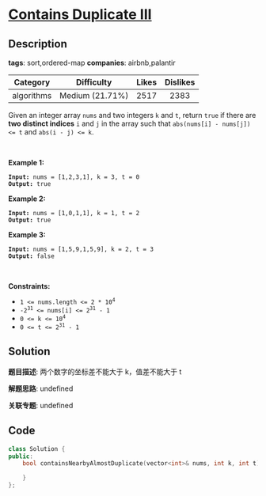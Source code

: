 # [Contains Duplicate III](https://leetcode.com/problems/contains-duplicate-iii/description/)

## Description

**tags**: sort,ordered-map
**companies**: airbnb,palantir

| Category | Difficulty | Likes | Dislikes |
| :------: | :--------: | :---: | :------: |
| algorithms | Medium (21.71%) | 2517 | 2383 |

<p>Given an integer array <code>nums</code> and two integers <code>k</code> and <code>t</code>, return <code>true</code> if there are <strong>two distinct indices</strong> <code>i</code> and <code>j</code> in the array such that <code>abs(nums[i] - nums[j]) &lt;= t</code> and <code>abs(i - j) &lt;= k</code>.</p>

<p>&nbsp;</p>
<p><strong>Example 1:</strong></p>
<pre><code><strong>Input:</strong> nums = [1,2,3,1], k = 3, t = 0
<strong>Output:</strong> true</code></pre><p><strong>Example 2:</strong></p>
<pre><code><strong>Input:</strong> nums = [1,0,1,1], k = 1, t = 2
<strong>Output:</strong> true</code></pre><p><strong>Example 3:</strong></p>
<pre><code><strong>Input:</strong> nums = [1,5,9,1,5,9], k = 2, t = 3
<strong>Output:</strong> false</code></pre>
<p>&nbsp;</p>
<p><strong>Constraints:</strong></p>

<ul>
	<li><code>1 &lt;= nums.length &lt;= 2 * 10<sup>4</sup></code></li>
	<li><code>-2<sup>31</sup> &lt;= nums[i] &lt;= 2<sup>31</sup> - 1</code></li>
	<li><code>0 &lt;= k &lt;= 10<sup>4</sup></code></li>
	<li><code>0 &lt;= t &lt;= 2<sup>31</sup> - 1</code></li>
</ul>

## Solution

**题目描述**: 两个数字的坐标差不能大于 k，值差不能大于 t

**解题思路**: undefined

**关联专题**: undefined

## Code

```cpp
class Solution {
public:
    bool containsNearbyAlmostDuplicate(vector<int>& nums, int k, int t) {

    }
};
```
